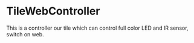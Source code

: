# TileWebController

This is a controller our tile which can control full color LED and IR sensor, switch on web.
